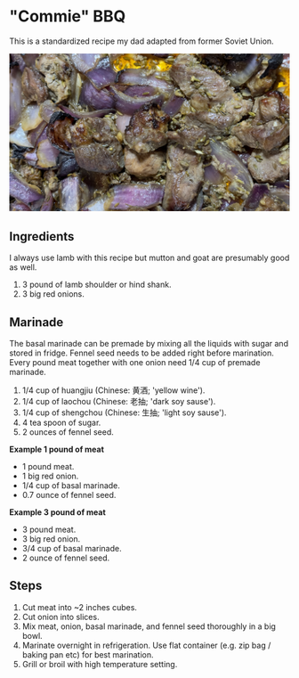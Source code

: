 # "Commie" BBQ

This is a standardized recipe my dad adapted from former Soviet Union.

![Looks like this](https://github.com/guoyoujia/commie_BBQ/blob/main/commie_BBQ.jpg?raw=true)

## Ingredients

I always use lamb with this recipe but mutton and goat are presumably good as well.

1) 3 pound of lamb shoulder or hind shank.
2) 3 big red onions.

## Marinade

The basal marinade can be premade by mixing all the liquids with sugar and stored in fridge. Fennel seed needs to be added right before marination. Every pound meat together with one onion need 1/4 cup of premade marinade.

1) 1/4 cup of huangjiu (Chinese: 黄酒; 'yellow wine').
2) 1/4 cup of laochou (Chinese: 老抽; 'dark soy sause').
3) 1/4 cup of shengchou (Chinese: 生抽; 'light soy sause').
4) 4 tea spoon of sugar.
5) 2 ounces of fennel seed.

**Example 1 pound of meat**

- 1 pound meat.
- 1 big red onion.
- 1/4 cup of basal marinade.
- 0.7 ounce of fennel seed.

**Example 3 pound of meat**

- 3 pound meat.
- 3 big red onion.
- 3/4 cup of basal marinade.
- 2 ounce of fennel seed.

## Steps

1. Cut meat into ~2 inches cubes.
2. Cut onion into slices.
3. Mix meat, onion, basal marinade, and fennel seed thoroughly in a big bowl.
4. Marinate overnight in refrigeration. Use flat container (e.g. zip bag / baking pan etc) for best marination.
5. Grill or broil with high temperature setting.
